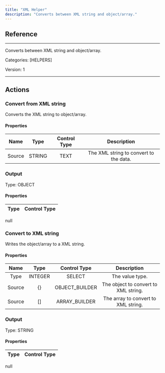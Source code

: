 ```yaml
---
title: "XML Helper"
description: "Converts between XML string and object/array."
---
```

## Reference
<hr />

Converts between XML string and object/array.


Categories: [HELPERS]


Version: 1

<hr />






## Actions


### Convert from XML string
Converts the XML string to object/array.

#### Properties

|      Name      |     Type     |     Control Type     |     Description     |
|:--------------:|:------------:|:--------------------:|:-------------------:|
| Source | STRING | TEXT  |  The XML string to convert to the data.  |


### Output



Type: OBJECT

#### Properties

|     Type     |     Control Type     |
|:------------:|:--------------------:|
null





### Convert to XML string
Writes the object/array to a XML string.

#### Properties

|      Name      |     Type     |     Control Type     |     Description     |
|:--------------:|:------------:|:--------------------:|:-------------------:|
| Type | INTEGER | SELECT  |  The value type.  |
| Source | {} | OBJECT_BUILDER  |  The object to convert to XML string.  |
| Source | [] | ARRAY_BUILDER  |  The array to convert to XML string.  |


### Output



Type: STRING

#### Properties

|     Type     |     Control Type     |
|:------------:|:--------------------:|
null





